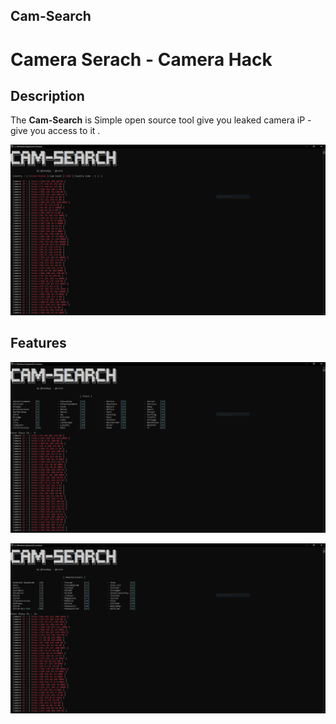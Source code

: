 ## Cam-Search
Camera Serach - Camera Hack
==

Description
----
The __Cam-Search__ is Simple open source tool give you leaked camera iP - give you access to it .

<p align="center"><img src="https://raw.githubusercontent.com/Filza2/Cam-Search/main/imgs/one_country.PNG" alt="Cam Search"></p>

Features
----


<p align="center"><img src="https://github.com/Filza2/Cam-Search/blob/main/imgs/Place.PNG" alt="Cam Search"></p>

<p align="center"><img src="https://github.com/Filza2/Cam-Search/blob/main/imgs/Cam_manufacturers.PNG" alt="Cam Search"></p>
